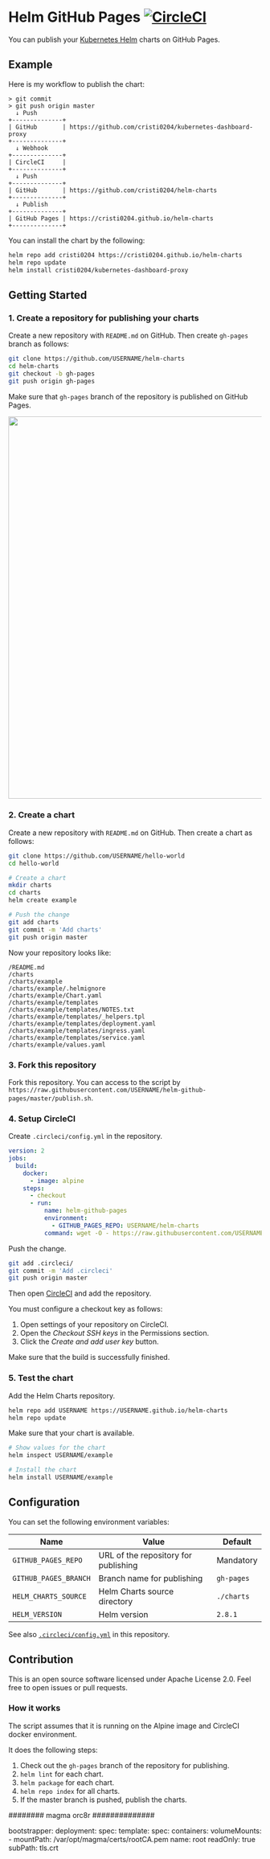 # Helm GitHub Pages [![CircleCI](https://circleci.com/gh/int128/helm-github-pages.svg?style=shield)](https://circleci.com/gh/int128/helm-github-pages)

You can publish your [Kubernetes Helm](https://github.com/kubernetes/helm) charts on GitHub Pages.

## Example

Here is my workflow to publish the chart:

```
> git commit
> git push origin master
  ↓ Push
+--------------+
| GitHub       | https://github.com/cristi0204/kubernetes-dashboard-proxy
+--------------+
  ↓ Webhook
+--------------+
| CircleCI     |
+--------------+
  ↓ Push
+--------------+
| GitHub       | https://github.com/cristi0204/helm-charts
+--------------+
  ↓ Publish
+--------------+
| GitHub Pages | https://cristi0204.github.io/helm-charts
+--------------+
```

You can install the chart by the following:

```sh
helm repo add cristi0204 https://cristi0204.github.io/helm-charts
helm repo update
helm install cristi0204/kubernetes-dashboard-proxy
```

## Getting Started

### 1. Create a repository for publishing your charts

Create a new repository with `README.md` on GitHub. Then create `gh-pages` branch as follows:

```sh
git clone https://github.com/USERNAME/helm-charts
cd helm-charts
git checkout -b gh-pages
git push origin gh-pages
```

Make sure that `gh-pages` branch of the repository is published on GitHub Pages.

<img src="github-pages-settings.png" width="761">

### 2. Create a chart

Create a new repository with `README.md` on GitHub. Then create a chart as follows:

```sh
git clone https://github.com/USERNAME/hello-world
cd hello-world

# Create a chart
mkdir charts
cd charts
helm create example

# Push the change
git add charts
git commit -m 'Add charts'
git push origin master
```

Now your repository looks like:

```
/README.md
/charts
/charts/example
/charts/example/.helmignore
/charts/example/Chart.yaml
/charts/example/templates
/charts/example/templates/NOTES.txt
/charts/example/templates/_helpers.tpl
/charts/example/templates/deployment.yaml
/charts/example/templates/ingress.yaml
/charts/example/templates/service.yaml
/charts/example/values.yaml
```

### 3. Fork this repository

Fork this repository.
You can access to the script by `https://raw.githubusercontent.com/USERNAME/helm-github-pages/master/publish.sh`.

### 4. Setup CircleCI

Create `.circleci/config.yml` in the repository.

```yaml
version: 2
jobs:
  build:
    docker:
      - image: alpine
    steps:
      - checkout
      - run:
          name: helm-github-pages
          environment:
            - GITHUB_PAGES_REPO: USERNAME/helm-charts
          command: wget -O - https://raw.githubusercontent.com/USERNAME/helm-github-pages/master/publish.sh | sh
```

Push the change.

```sh
git add .circleci/
git commit -m 'Add .circleci'
git push origin master
```

Then open [CircleCI](https://circleci.com) and add the repository.

You must configure a checkout key as follows:

1. Open settings of your repository on CircleCI.
1. Open the *Checkout SSH keys* in the Permissions section.
1. Click the *Create and add user key* button.

Make sure that the build is successfully finished.

### 5. Test the chart

Add the Helm Charts repository.

```sh
helm repo add USERNAME https://USERNAME.github.io/helm-charts
helm repo update
```

Make sure that your chart is available.

```sh
# Show values for the chart
helm inspect USERNAME/example

# Install the chart
helm install USERNAME/example
```

## Configuration

You can set the following environment variables:

Name | Value | Default
-----|-------|--------
`GITHUB_PAGES_REPO` | URL of the repository for publishing | Mandatory
`GITHUB_PAGES_BRANCH` | Branch name for publishing | `gh-pages`
`HELM_CHARTS_SOURCE` | Helm Charts source directory | `./charts`
`HELM_VERSION` | Helm version | `2.8.1`

See also [`.circleci/config.yml`](.circleci/config.yml) in this repository.

## Contribution

This is an open source software licensed under Apache License 2.0.
Feel free to open issues or pull requests.

### How it works

The script assumes that it is running on the Alpine image and CircleCI docker environment.

It does the following steps:

1. Check out the `gh-pages` branch of the repository for publishing.
1. `helm lint` for each chart.
1. `helm package` for each chart.
1. `helm repo index` for all charts.
1. If the master branch is pushed, publish the charts.


######## magma orc8r ##############


bootstrapper:
  deployment:
    spec:
      template:
        spec:
          containers:
            volumeMounts:
              - mountPath: /var/opt/magma/certs/rootCA.pem
                name: root
                readOnly: true
                subPath: tls.crt